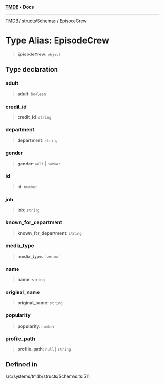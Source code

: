 [**TMDB**](../../../README.md) • **Docs**

***

[TMDB](../../../README.md) / [structs/Schemas](../README.md) / EpisodeCrew

# Type Alias: EpisodeCrew

> **EpisodeCrew**: `object`

## Type declaration

### adult

> **adult**: `boolean`

### credit\_id

> **credit\_id**: `string`

### department

> **department**: `string`

### gender

> **gender**: `null` \| `number`

### id

> **id**: `number`

### job

> **job**: `string`

### known\_for\_department

> **known\_for\_department**: `string`

### media\_type

> **media\_type**: `"person"`

### name

> **name**: `string`

### original\_name

> **original\_name**: `string`

### popularity

> **popularity**: `number`

### profile\_path

> **profile\_path**: `null` \| `string`

## Defined in

src/systems/tmdb/structs/Schemas.ts:511
